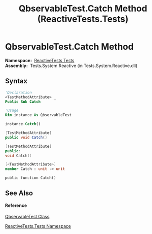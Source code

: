 ﻿---
title: QbservableTest.Catch Method  (ReactiveTests.Tests)
TOCTitle: Catch Method
ms:assetid: M:ReactiveTests.Tests.QbservableTest.Catch
ms:mtpsurl: https://msdn.microsoft.com/en-us/library/reactivetests.tests.qbservabletest.catch(v=VS.103)
ms:contentKeyID: 36620589
ms.date: 06/28/2011
mtps_version: v=VS.103
f1_keywords:
- ReactiveTests.Tests.QbservableTest.Catch
dev_langs:
- CSharp
- JScript
- VB
- FSharp
- c++
---

# QbservableTest.Catch Method

**Namespace:**  [ReactiveTests.Tests](hh289046\(v=vs.103\).md)  
**Assembly:**  Tests.System.Reactive (in Tests.System.Reactive.dll)

## Syntax

``` vb
'Declaration
<TestMethodAttribute> _
Public Sub Catch
```

``` vb
'Usage
Dim instance As QbservableTest

instance.Catch()
```

``` csharp
[TestMethodAttribute]
public void Catch()
```

``` c++
[TestMethodAttribute]
public:
void Catch()
```

``` fsharp
[<TestMethodAttribute>]
member Catch : unit -> unit 
```

``` jscript
public function Catch()
```

## See Also

#### Reference

[QbservableTest Class](hh315250\(v=vs.103\).md)

[ReactiveTests.Tests Namespace](hh289046\(v=vs.103\).md)

